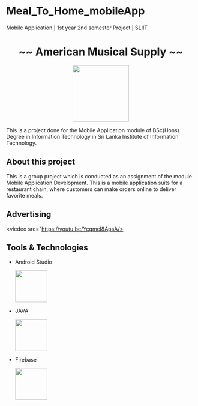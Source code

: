 # Meal_To_Home_mobileApp
Mobile Application | 1st year 2nd semester Project | SLIIT


<h1 align="center">~~ American Musical Supply ~~</h1>

<p align="center">
 
  <img src="https://user-images.githubusercontent.com/88779731/145366578-f024b7ab-00b3-49e1-a4cc-62a0883a8ad8.jpg" width="150" height="150"/>
</p>
<p>
  This is a project done for the Mobile Application module of BSc(Hons) Degree in Information Technology in Sri Lanka Institute of Information Technology.
  
  </p>
  
  <h2>About this project</h2>
  This is a group project which is conducted as an assignment of the module Mobile Application Development. This is a mobile application suits for a restaurant chain, where customers can make orders online to deliver favorite meals.
  
  
  <h2>Advertising</h2>
    <p align="center">
 
  <viedeo src="https://youtu.be/Ycgmel8ApsA/>
</p>
  
  
  <h2>Tools & Technologies</h2>
  
  - Android Studio
   
      <img src="https://1.bp.blogspot.com/-LgTa-xDiknI/X4EflN56boI/AAAAAAAAPuk/24YyKnqiGkwRS9-_9suPKkfsAwO4wHYEgCLcBGAsYHQ/s0/image9.png" width="85" height="85"/>
  
    
  - JAVA
   
     <img src="https://images.vexels.com/media/users/3/166401/isolated/lists/b82aa7ac3f736dd78570dd3fa3fa9e24-java-programming-language-icon.png"  width="85" height="85"/>
    
    
  - Firebase
   
     <img src="https://miro.medium.com/max/800/0*CPTNvq87xG-sUGdx.png"  width="85" height="85"/>
  
  

  
    



